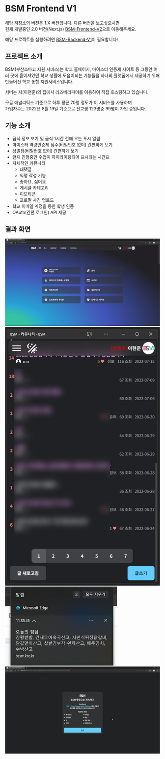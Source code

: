 # BSM Frontend V1

해당 저장소의 버전은 1.X 버전입니다. 다른 버전을 보고싶으시면  
현재 개발중인 2.0 버전(Next.js) [BSM-Frontend-V2](https://github.com/BSSM-BSM/BSM-Frontend-V2)으로 이동해주세요.

해당 프로젝트를 실행하려면 [BSM-Backend-V1](https://github.com/BSSM-BSM/BSM-Backend-V1)이 필요합니다!  

## 프로젝트 소개
BSM(부산소마고 지원 서비스)는 학교 홈페이지, 마이스터 인증제 사이트 등 그동안 여러 곳에 흩어져있던 학교 생활에 도움이되는 기능들을 하나의 플랫폼에서 제공하기 위해 만들어진 학교 통합 지원서비스입니다.

서버는 저(이현준)의 집에서 라즈베리파이를 이용하여 직접 호스팅하고 있습니다.

구글 애널리틱스 기준으로 하루 평균 70명 정도가 이 서비스를 사용하며  
가입자수는 2022년 8월 19일 기준으로 전교생 123명중 99명이 가입 중입니다.

## 기능 소개

- 급식 정보 보기 및 급식 1시간 전에 오는 푸시 알림
- 마이스터 역량인증제 점수(비밀번호 없이) 간편하게 보기
- 상벌점(비밀번호 없이) 간편하게 보기
- 현재 진행중인 수업이 하이라이팅되어 표시되는 시간표
- 자체적인 커뮤니티
    - 대댓글
    - 익명 작성 기능
    - 좋아요, 싫어요
    - 게시글 카테고리
    - 이모티콘
    - 프로필 사진 업로드
- 학교 이메일 계정을 통한 학생 인증
- OAuth(간편 로그인) API 제공

## 결과 화면
![메인 화면](./README_IMAGES/1.png)
![커뮤니티 화면](./README_IMAGES/2.png)
![급식 알림 화면](./README_IMAGES/3.png)
![간편 로그인 화면](./README_IMAGES/4.png)
